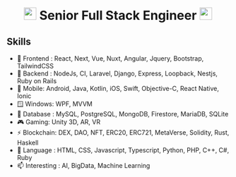 <h1 align="center">
  <img src="https://media.giphy.com/media/hvRJCLFzcasrR4ia7z/giphy.gif" width="28">
    Senior Full Stack Engineer
  <img src="https://media.giphy.com/media/hvRJCLFzcasrR4ia7z/giphy.gif" width="28">
</h1>

## Skills

- 🌱 Frontend : React, Next, Vue, Nuxt, Angular, Jquery, Bootstrap, TailwindCSS
- 🔭 Backend : NodeJs, CI, Laravel, Django, Express, Loopback, Nestjs, Ruby on Rails
- 📲 Mobile: Android, Java, Kotlin, iOS, Swift, Objective-C, React Native, Ionic
- 🪟 Windows: WPF, MVVM
- 🧩 Database : MySQL, PostgreSQL, MongoDB, Firestore, MariaDB, SQLite
- 🎮 Gaming: Unity 3D, AR, VR
- ⚡ Blockchain: DEX, DAO, NFT, ERC20, ERC721, MetaVerse, Solidity, Rust, Haskell
- 💬 Language : HTML, CSS, Javascript, Typescript, Python, PHP, C++, C#, Ruby
- 📫 Interesting : AI, BigData, Machine Learning
